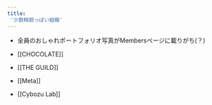 ```yaml
---
title:
 '少数精鋭っぽい組織'
---
```


- 全員のおしゃれポートフォリオ写真がMembersページに載りがち(？)

- [[CHOCOLATE]]
- [[THE GUILD]]
- [[Meta]]
- [[Cybozu Lab]]